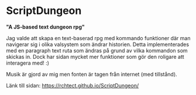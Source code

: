 # ScriptDungeon

**"A JS-based text dungeon rpg"**

Jag valde att skapa en text-baserad rpg med kommando funktioner där man navigerar sig i olika valsystem som ändrar historien. Detta implementerades med en paragraph text ruta som ändras på grund av vilka kommandon som skickas in. Dock har sidan mycket mer funktioner som gör den roligare att interagera med! :)

Musik är gjord av mig men fonten är tagen från internet (med tillstånd).

Länk till sidan: <https://rchtect.github.io/ScriptDungeon/>
